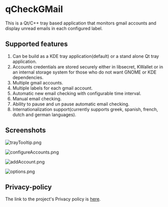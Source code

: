 # qCheckGMail

This is a Qt/C++ tray based application that monitors gmail accounts and display unread emails in each configured label.

## Supported features

1. Can be build as a KDE tray application(default) or a stand alone Qt tray application.
2. Accounts credentials are stored securely either in libsecret, KWallet or in an internal storage system for those who do not want GNOME or KDE dependencies.
3. Multiple gmail accounts.
4. Multiple labels for each gmail account.
5. Automatic new email checking with configurable time interval.
6. Manual email checking.
7. Ability to pause and un pause automatic email checking.
8. Internationalization support(currently supports greek, spanish, french, dutch and german languages).

## Screenshots

![trayTooltip.png](https://raw.githubusercontent.com/mhogomchungu/qCheckGMail/master/images/trayTooltip.png)

![configureAccounts.png](https://raw.githubusercontent.com/mhogomchungu/qCheckGMail/master/images/configureAccounts.png)

![addAccount.png](https://raw.githubusercontent.com/mhogomchungu/qCheckGMail/master/images/addAccount.png)

![options.png](https://raw.githubusercontent.com/mhogomchungu/qCheckGMail/master/images/options.png)

## Privacy-policy
The link to the project's Privacy policy is [here](https://github.com/mhogomchungu/qCheckGMail/wiki/Privacy-Policy).
